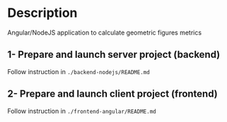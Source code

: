 # Description

Angular/NodeJS application to calculate geometric figures metrics

## 1- Prepare and launch server project (backend)
 Follow instruction in `./backend-nodejs/README.md`
 
## 2- Prepare and launch client project (frontend)
Follow instruction in `./frontend-angular/README.md`

